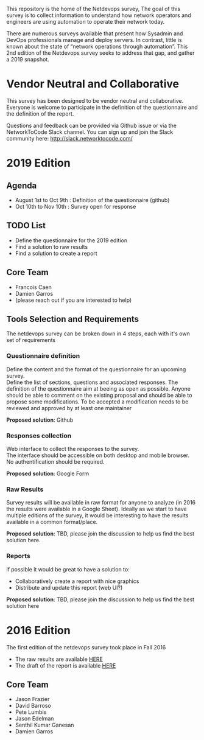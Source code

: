 
This repository is the home of the Netdevops survey, The goal of this survey is to collect information to understand how network operators and engineers are using automation to operate their network today. 

There are numerous surveys available that present how Sysadmin and DevOps professionals manage and deploy servers. In contrast, little is known about the state of “network operations through automation”. This 2nd edition of the Netdevops survey seeks to address that gap, and gather a 2019 snapshot.

# Vendor Neutral and Collaborative

This survey has been designed to be vendor neutral and collaborative. 
Everyone is welcome to participate in the definition of the questionnaire and the definition of the report.

Questions and feedback can be provided via Github issue or via the NetworkToCode Slack channel. 
You can sign up and join the Slack community here: http://slack.networktocode.com/

# 2019 Edition

## Agenda
* August 1st to Oct 9th : Definition of the questionnaire (github)
* Oct 10th to Nov 10th : Survey open for response

## TODO List
* Define the questionnaire for the 2019 edition
* Find a solution to raw results
* Find a solution to create a report

## Core Team
* Francois Caen
* Damien Garros
* (please reach out if you are interested to help) 

## Tools Selection and Requirements
The netdevops survey can be broken down in 4 steps, each with it's own set of requirements

### Questionnaire definition
Define the content and the format of the questionnaire for an upcoming survey.  
Define the list of sections, questions and associated responses.
The definition of the questionnaire aim at beeing as open as possible. Anyone should be able to comment on the existing proposal and should be able to propose some modifications. 
To be accepted a modification needs to be reviewed and approved by at least one maintainer

**Proposed solution**: Github 

### Responses collection
Web interface to collect the responses to the survey.  
The interface should be accessible on both desktop and mobile browser.  
No authentification should be required.

**Proposed solution**: Google Form 

### Raw Results
Survey results will be available in raw format for anyone to analyze (in 2016 the results were available in a Google Sheet).
Ideally as we start to have multiple editions of the survey, it would be interesting to have the results available in a common format/place.

**Proposed solution**: TBD, please join the discussion to help us find the best solution here.

### Reports
if possible it would be great to have a solution to:
- Collaboratively create a report with nice graphics 
- Distribute and update this report (web UI?)

**Proposed solution**: TBD, please join the discussion to help us find the best solution here

# 2016 Edition

The first edition of the netdevops survey took place in Fall 2016
* The raw results are available [HERE](https://drive.google.com/open?id=19zpdswVSBI4Eel_vrphB5JwUjZ7MtV0LY6Ifz57tCFE)   
* The draft of the report is available [HERE](https://drive.google.com/open?id=1YLgCIo7DkRmHFog4teITOGmsC7KB7qQKdjkzsW2KlXs)  
 
## Core Team
- Jason Frazier
- David Barroso
- Pete Lumbis
- Jason Edelman
- Senthil Kumar Ganesan
- Damien Garros

